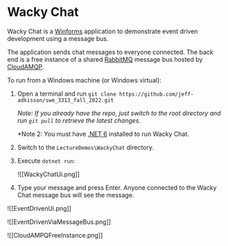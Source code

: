# Wacky Chat
Wacky Chat is a [Winforms](https://learn.microsoft.com/en-us/dotnet/desktop/winforms/overview/?view=netdesktop-6.0) application to demonstrate event driven development using a message bus.

The application sends chat messages to everyone connected. The back end is a free instance of a shared [RabbitMQ](https://www.rabbitmq.com/) message bus hosted by [CloudAMQP](https://www.cloudamqp.com/).

To run from a Windows machine (or Windows virtual):

1. Open a terminal and run `git clone https://github.com/jeff-adkisson/swe_3313_fall_2022.git`
	
	*Note: If you already have the repo, just switch to the root directory and run `git pull` to retrieve the latest changes.*
	
	*Note 2: You must have [.NET 6](https://dotnet.microsoft.com/en-us/download/dotnet/6.0) installed to run Wacky Chat.
	   
2. Switch to the `LectureDemos\WackyChat` directory.
    
3. Execute `dotnet run`:
   
   ![[WackyChatUi.png]] 

4. Type your message and press Enter. Anyone connected to the Wacky Chat message bus will see the message.

![[EventDrivenUi.png]]

![[EventDrivenViaMessageBus.png]]

![[CloudAMPQFreeInstance.png]]